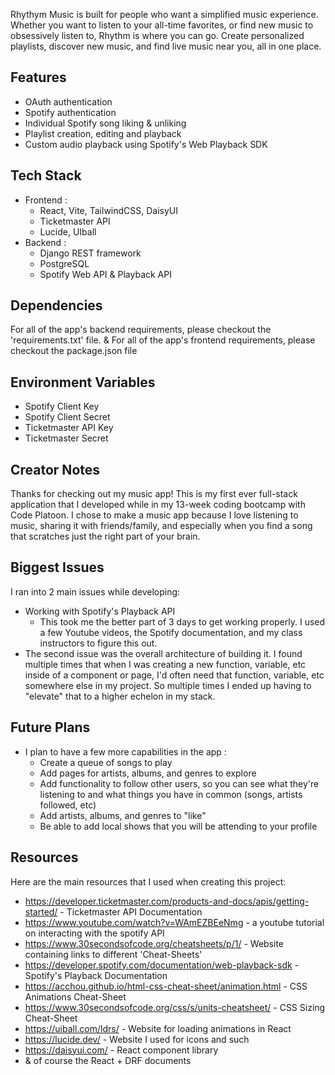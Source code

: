  Rhythym Music is built for people who want a simplified music experience.
 Whether you want to listen to your all-time favorites, or find new music to obsessively listen to, Rhythm is where you can go.
 Create personalized playlists, discover new music, and find live music near you, all in one place. 

## Features
- OAuth authentication 
- Spotify authentication
- Individual Spotify song liking & unliking
- Playlist creation, editing and playback
- Custom audio playback using Spotify's Web Playback SDK

## Tech Stack
- Frontend :
  - React, Vite, TailwindCSS, DaisyUI
  - Ticketmaster API
  - Lucide, UIball
- Backend :
  - Django REST framework
  - PostgreSQL
  - Spotify Web API & Playback API

## Dependencies
For all of the app's backend requirements, please checkout the 'requirements.txt' file.
& For all of the app's frontend requirements, please checkout the package.json file

## Environment Variables
- Spotify Client Key
- Spotify Client Secret
- Ticketmaster API Key
- Ticketmaster Secret

## Creator Notes
Thanks for checking out my music app! This is my first ever full-stack application that I developed while in my 13-week coding bootcamp with Code Platoon.
I chose to make a music app because I love listening to music, sharing it with friends/family, and especially when you find a song that scratches just the right part of your brain.

## Biggest Issues
I ran into 2 main issues while developing:
- Working with Spotify's Playback API
  - This took me the better part of 3 days to get working properly. I used a few Youtube videos, the Spotify documentation, and my class instructors to figure this out.
- The second issue was the overall architecture of building it. I found multiple times that when I was creating a new function, variable, etc inside of a component or page, I'd
often need that function, variable, etc somewhere else in my project. So multiple times I ended up having to "elevate" that to a higher echelon in my stack.

## Future Plans
- I plan to have a few more capabilities in the app :
  - Create a queue of songs to play
  - Add pages for artists, albums, and genres to explore 
  - Add functionality to follow other users, so you can see what they're listening to and what things you have in common (songs, artists followed, etc)
  - Add artists, albums, and genres to "like" 
  - Be able to add local shows that you will be attending to your profile

## Resources
Here are the main resources that I used when creating this project:
- https://developer.ticketmaster.com/products-and-docs/apis/getting-started/ - Ticketmaster API Documentation
- https://www.youtube.com/watch?v=WAmEZBEeNmg - a youtube tutorial on interacting with the spotify API
- https://www.30secondsofcode.org/cheatsheets/p/1/ - Website containing links to different 'Cheat-Sheets'
- https://developer.spotify.com/documentation/web-playback-sdk - Spotify's Playback Documentation
- https://acchou.github.io/html-css-cheat-sheet/animation.html - CSS Animations Cheat-Sheet
- https://www.30secondsofcode.org/css/s/units-cheatsheet/ - CSS Sizing Cheat-Sheet 
- https://uiball.com/ldrs/ - Website for loading animations in React
- https://lucide.dev/ - Website I used for icons and such
- https://daisyui.com/ - React component library
- & of course the React + DRF documents

